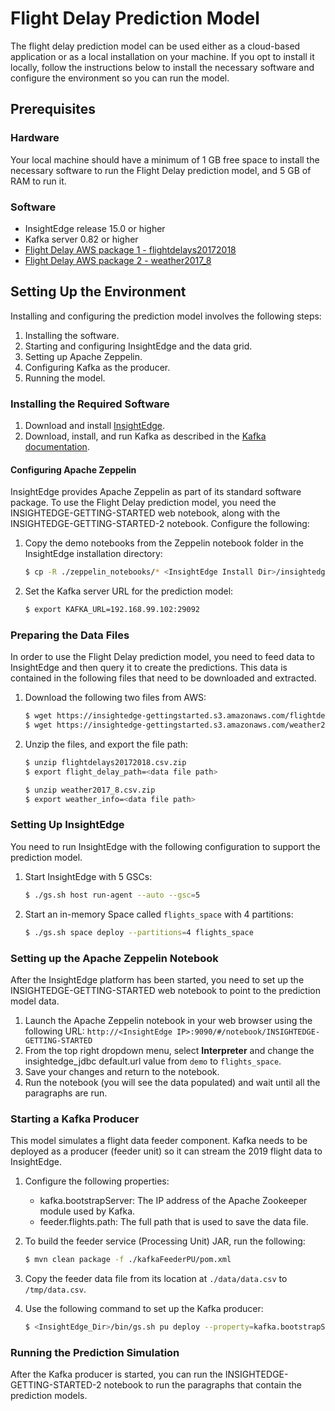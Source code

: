 # Flight Delay Prediction Model

The flight delay prediction model can be used either as a cloud-based application or as a local installation on your machine. If you opt to install it locally, follow the instructions below to install the necessary software and configure the environment so you can run the model.

## Prerequisites

### Hardware

Your local machine should have a minimum of 1 GB free space to install the necessary software to run the Flight Delay prediction model, and 5 GB of RAM to run it.

### Software

* InsightEdge release 15.0 or higher
* Kafka server 0.82 or higher 
* [Flight Delay AWS package 1 - flightdelays20172018](https://insightedge-gettingstarted.s3.amazonaws.com/flightdelays20172018.csv.zip)
* [Flight Delay AWS package 2 - weather2017_8](https://insightedge-gettingstarted.s3.amazonaws.com/weather2017_8.csv.zip)
 
## Setting Up the Environment

Installing and configuring the prediction model involves the following steps:

1. Installing the software.
1. Starting and configuring InsightEdge and the data grid.
1. Setting up Apache Zeppelin.
1. Configuring Kafka as the producer.
1. Running the model.

### Installing the Required Software

1. Download and install [InsightEdge](https://www.gigaspaces.com/downloads/).
1. Download, install, and run Kafka as described in the [Kafka documentation](https://kafka.apache.org/quickstart).

#### Configuring Apache Zeppelin

InsightEdge provides Apache Zeppelin as part of its standard software package. To use the Flight Delay prediction model, you need the  INSIGHTEDGE-GETTING-STARTED web notebook, along with the INSIGHTEDGE-GETTING-STARTED-2 notebook. Configure the following:

1. Copy the demo notebooks from the Zeppelin notebook folder in the InsightEdge installation directory:
   ```sh
   $ cp -R ./zeppelin_notebooks/* <InsightEdge Install Dir>/insightedge/zeppelin/notebook/
   ```

1. Set the Kafka server URL for the prediction model:
   ```sh
   $ export KAFKA_URL=192.168.99.102:29092
   ```

### Preparing the Data Files

In order to use the Flight Delay prediction model, you need to feed data to InsightEdge and then query it to create the predictions. This data is contained in the following files that need to be downloaded and extracted.

1. Download the following two  files from AWS: 
   ```sh
   $ wget https://insightedge-gettingstarted.s3.amazonaws.com/flightdelays20172018.csv.zip
   $ wget https://insightedge-gettingstarted.s3.amazonaws.com/weather2017_8.csv.zip
   ```

1. Unzip the files, and export the file path:
   ```sh
   $ unzip flightdelays20172018.csv.zip
   $ export flight_delay_path=<data file path>
   
   $ unzip weather2017_8.csv.zip
   $ export weather_info=<data file path>
   ```

### Setting Up InsightEdge

You need to run InsightEdge with the following configuration to support the prediction model.

1. Start InsightEdge  with 5 GSCs:
   ```sh
   $ ./gs.sh host run-agent --auto --gsc=5
   ```

1. Start an in-memory Space called `flights_space` with 4 partitions:
   ```sh
   $ ./gs.sh space deploy --partitions=4 flights_space
   ```

### Setting up the Apache Zeppelin Notebook

After the InsightEdge platform has been started, you need to set up the INSIGHTEDGE-GETTING-STARTED web notebook to point to the prediction model data.

1. Launch the Apache Zeppelin notebook in your web browser using the following URL: `http://<InsightEdge IP>:9090/#/notebook/INSIGHTEDGE-GETTING-STARTED`
1. From the top right dropdown menu, select **Interpreter** and change the insightedge_jdbc default.url value from `demo` to `flights_space`.
1. Save your changes and return to the notebook.
1. Run the notebook (you will see the data populated) and wait until all the paragraphs are run.

### Starting a Kafka Producer

This model simulates a flight data feeder component. Kafka needs to be deployed as a producer (feeder unit) so it can stream the 2019 flight data to InsightEdge.

1. Configure the following properties:
   * kafka.bootstrapServer: The IP address of the Apache Zookeeper module used by Kafka.
   * feeder.flights.path: The full path that is used to save the data file. 

1. To build the feeder service (Processing Unit) JAR, run the following:
   ```sh
   $ mvn clean package -f ./kafkaFeederPU/pom.xml
   ```

1. Copy the feeder data file from its location at `./data/data.csv` to `/tmp/data.csv`.
1. Use the following command to set up the Kafka producer:  
   ```sh
   $ <InsightEdge_Dir>/bin/gs.sh pu deploy --property=kafka.bootstrapServer=127.0.0.1 --property=feeder.flights.path=/tmp/data.csv feeder ./kafkaFeederPU/target/kafka-pers-feeder.jar
   ```

### Running the Prediction Simulation

After the Kafka producer is started, you can run the INSIGHTEDGE-GETTING-STARTED-2 notebook to run the paragraphs that contain the prediction models.



